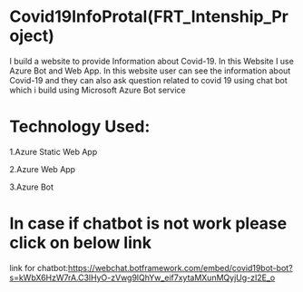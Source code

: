# Covid19InfoProtal(FRT_Intenship_Project)
I build a website to provide Information about Covid-19. 
In this Website I use Azure Bot and Web App. 
In this website user can see the information about Covid-19 and they can also ask question related to covid 19 using chat bot which i build using Microsoft Azure Bot service


# Technology Used:

1.Azure Static Web App

2.Azure Web App

3.Azure Bot

# In case if chatbot is not work please click on below link

link for chatbot:https://webchat.botframework.com/embed/covid19bot-bot?s=kWbX6HzW7rA.C3lHyO-zVwg9lQhYw_eif7xytaMXunMQyjUg-zI2E_o
